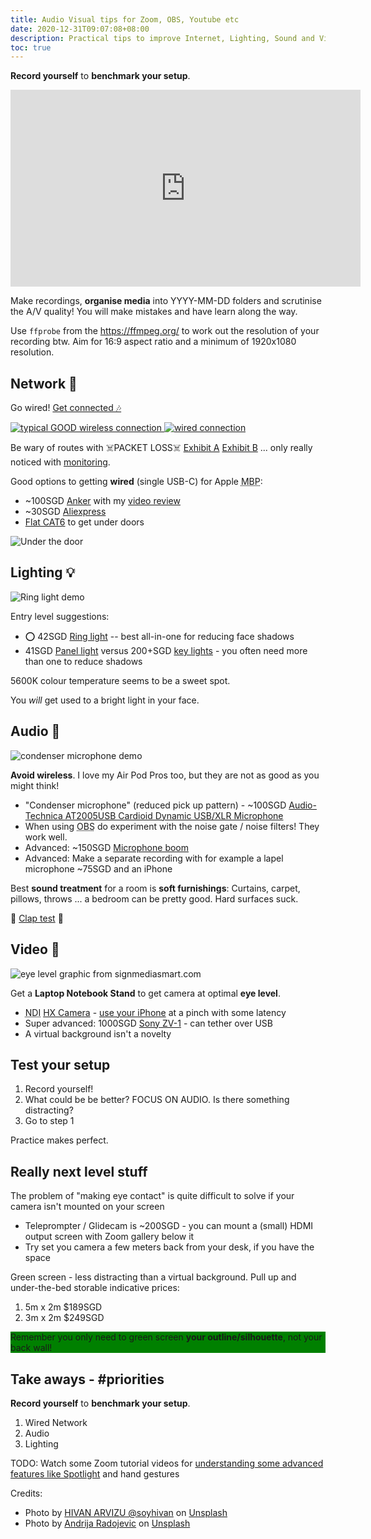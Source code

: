 ```yaml
---
title: Audio Visual tips for Zoom, OBS, Youtube etc
date: 2020-12-31T09:07:08+08:00
description: Practical tips to improve Internet, Lighting, Sound and Video for online calls and presentations
toc: true
---
```


**Record yourself** to **benchmark your setup**.

<iframe width="560" height="315" src="https://www.youtube.com/embed/jSo6D3DHZ74" frameborder="0" allow="accelerometer; autoplay; clipboard-write; encrypted-media; gyroscope; picture-in-picture" allowfullscreen></iframe>

Make recordings, **organise media** into YYYY-MM-DD folders and scrutinise the
A/V quality! You will make mistakes and have learn along the way.

Use `ffprobe` from the <https://ffmpeg.org/> to work out the resolution of your
recording btw. Aim for 16:9 aspect ratio and a minimum of 1920x1080 resolution.

## Network 🔌

Go wired! [Get connected 🎶](https://www.youtube.com/watch?v=k3RzQ1b_c9w)

<a href="https://smokeping2.dabase.com/">
<img title="wireless" src="https://s.natalian.org/2020-12-31/wireless.png" alt="typical GOOD wireless connection">
</a>
<a href="https://smokeping.dabase.com/">
<img title="wired" src="https://s.natalian.org/2020-12-31/wired.png" alt="wired connection">
</a>

Be wary of routes with ☠️PACKET LOSS☠️  [Exhibit A](https://smokeping.dabase.com/?target=Malaysia.TM) [Exhibit B](https://smokeping2.dabase.com/?target=Malaysia.TM) ... only really noticed with [monitoring](https://hub.docker.com/r/linuxserver/smokeping).

Good options to getting **wired** (single USB-C) for Apple <abbr title="Macbook Pros">MBP</abbr>:

- ~100SGD [Anker](https://www.lazada.sg/products/i377938838-s5140908513.html) with my [video review](https://www.youtube.com/watch?v=0D6cqMbeleI)
- ~30SGD [Aliexpress](https://www.aliexpress.com/item/32954358411.html)
- [Flat CAT6](https://www.lazada.sg/catalog/?q=flat+rj45) to get under doors

<img src="https://s.natalian.org/2020-12-31/under.jpeg" alt="Under the door">

## Lighting 💡

<img src="https://s.natalian.org/2020-12-31/hivan-arvizu-soyhivan-kdm6BWNuTh0-unsplash.webp" alt="Ring light demo">


Entry level suggestions:

- ⭕ 42SGD [Ring light](https://www.carousell.sg/p/zomei-zm128-led-ring-light-3200k-5500k-camera-photo-dimmable-1001158668/) -- best all-in-one for reducing face shadows
- 41SGD [Panel light](https://www.lazada.sg/products/free-stand-youtube-light-led-panel-mm-240-suitable-for-desktop-youtube-zoom-lighting-i1412992382.html) versus 200+SGD [key lights](https://www.lazada.sg/catalog/?q=elgato+light) - you often need more than one to reduce shadows

5600K colour temperature seems to be a sweet spot.

You _will_ get used to a bright light in your face.

## Audio 🎤

<img src="https://s.natalian.org/2020-12-31/andrija-radojevic-fJqikn7FMYs-unsplash.webp" alt="condenser microphone demo">

**Avoid wireless**. I love my Air Pod Pros too, but they are not as good as you might think!

- "Condenser microphone" (reduced pick up pattern) - ~100SGD [Audio-Technica AT2005USB Cardioid Dynamic USB/XLR Microphone](https://amzn.to/37YFNVC)
- When using <abbr title="Open Broadcaster Software">OBS</abbr> do experiment with the noise gate / noise filters! They work well.
- Advanced: ~150SGD [Microphone boom](http://www.rode.com/accessories/psa1)
- Advanced: Make a separate recording with for example a lapel microphone ~75SGD and an iPhone

Best **sound treatment** for a room is **soft furnishings**: Curtains, carpet,
pillows, throws ... a bedroom can be pretty good. Hard surfaces suck.

👏 [Clap test](https://rslspeakers.com/cheap-way-test-rooms-acoustics/) 👏

## Video 🎥

<img src="https://s.natalian.org/2020-12-31/Eye-LevelAngle.webp" alt="eye level graphic from signmediasmart.com">

Get a **Laptop Notebook Stand** to get camera at optimal **eye level**.

- <abbr title="Network Device Interface">NDI</abbr> [HX Camera](https://apps.apple.com/us/app/ndi-hx-camera/id1477266080) - [use your iPhone](https://youtu.be/cX8fo74m6nc) at a pinch with some latency
- Super advanced: 1000SGD [Sony ZV-1](https://www.cathayphoto.com.sg/cameras/sony-zv-1-digital-camera) - can tether over USB
- A virtual background isn't a novelty

## Test your setup

1. Record yourself!
2. What could be be better? FOCUS ON AUDIO. Is there something distracting?
3. Go to step 1

Practice makes perfect.

## Really next level stuff

The problem of "making eye contact" is quite difficult to solve if your camera isn't mounted on your screen

* Teleprompter / Glidecam is ~200SGD - you can mount a (small) HDMI output screen with Zoom gallery below it
* Try set you camera a few meters back from your desk, if you have the space

Green screen - less distracting than a virtual background. Pull up and under-the-bed storable indicative prices:

1. 5m x 2m  $189SGD
2. 3m x 2m $249SGD

<p style="background: green">Remember you only need to green screen <strong>your outline/silhouette</strong>, not your back wall!</p>

## Take aways - #priorities

**Record yourself** to **benchmark your setup**.

1. Wired Network
2. Audio
3. Lighting

TODO: Watch some Zoom tutorial videos for [understanding some advanced features like Spotlight](https://www.youtube.com/watch?v=rW3U2Fv2CY8&feature=emb_title) and hand gestures

Credits:

* <span>Photo by <a href="https://unsplash.com/@soyhivan?utm_source=unsplash&amp;utm_medium=referral&amp;utm_content=creditCopyText">HIVAN ARVIZU @soyhivan</a> on <a href="https://unsplash.com/s/photos/ring-light?utm_source=unsplash&amp;utm_medium=referral&amp;utm_content=creditCopyText">Unsplash</a></span>
* <span>Photo by <a href="https://unsplash.com/@andrija420?utm_source=unsplash&amp;utm_medium=referral&amp;utm_content=creditCopyText">Andrija Radojevic</a> on <a href="https://unsplash.com/s/photos/condensor-microphone?utm_source=unsplash&amp;utm_medium=referral&amp;utm_content=creditCopyText">Unsplash</a></span>
